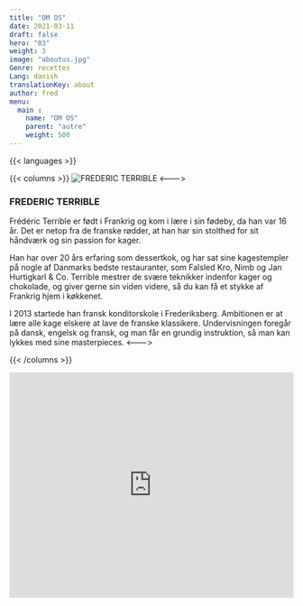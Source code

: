 ```yaml
---
title: "OM OS"
date: 2021-03-11
draft: false
hero: "03"
weight: 3
image: "aboutus.jpg"
Genre: recettes
Lang: danish
translationKey: about
author: fred 
menu:
  main :
    name: "OM OS"
    parent: "autre"
    weight: 500
---
```

{{< languages >}}

{{< columns >}} 
![FREDERIC TERRIBLE](https://www.terrible.dk/wp-content/uploads/frederic_terrible2-324x324.jpg)
<--->

### FREDERIC TERRIBLE


Frédéric Terrible er født i Frankrig og kom i lære i sin fødeby, da han var 16 år.
Det er netop fra de franske rødder, at han har sin stolthed for sit håndværk og sin passion for kager.

Han har over 20 års erfaring som dessertkok, og har sat sine kagestempler på nogle af Danmarks bedste restauranter, som Falsled Kro, Nimb og Jan Hurtigkarl & Co.
Terrible mestrer de svære teknikker indenfor kager og chokolade, og giver gerne sin viden videre, så du kan få et stykke af Frankrig hjem i køkkenet.

I 2013 startede han fransk konditorskole i Frederiksberg. Ambitionen er at lære alle kage elskere at lave de franske klassikere.
Undervisningen foregår på dansk, engelsk og fransk, og man får en grundig instruktion, så man kan lykkes med sine masterpieces.
<--->

{{< /columns >}} 


<iframe style="border: 0;" src="https://www.google.com/maps/embed?pb=!1m14!1m8!1m3!1d4499.5116191472725!2d12.548782949298808!3d55.675846371423454!3m2!1i1024!2i768!4f13.1!3m3!1m2!1s0x0%3A0x1ead0ad66eb0734c!2sTerrible+-+French+Pastry+School!5e0!3m2!1sda!2sdk!4v1514654025121" width="100%" height="400" frameborder="0" allowfullscreen="allowfullscreen"></iframe>


